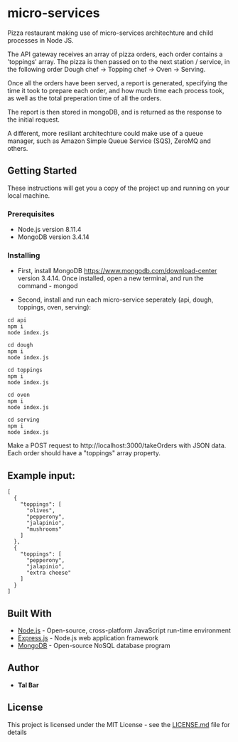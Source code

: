 






# micro-services

Pizza restaurant making use of micro-services architechture and child processes in Node JS.

The API gateway receives an array of pizza orders, each order contains a 'toppings' array.
The pizza is then passed on to the next station / service, in the following order Dough chef -> Topping chef -> Oven -> Serving.

Once all the orders have been served, a report is generated, specifying the time it took to prepare each order, and how much time each process took, as well as the total preperation time of all the orders. 

The report is then stored in mongoDB, and is returned as the response to the initial request.  

A different, more resiliant architechture could make use of a queue manager, such as Amazon Simple Queue Service (SQS), ZeroMQ and others. 

## Getting Started

These instructions will get you a copy of the project up and running on your local machine.

### Prerequisites
* Node.js version 8.11.4 
* MongoDB version 3.4.14

### Installing

* First, install MongoDB https://www.mongodb.com/download-center version 3.4.14. 
Once installed, open a new terminal, and run the command - mongod

* Second, install and run each micro-service seperately (api, dough, toppings, oven, serving):
```
cd api
npm i
node index.js
```
```
cd dough
npm i
node index.js
```
```
cd toppings
npm i
node index.js
```
```
cd oven
npm i
node index.js
```
```
cd serving
npm i
node index.js
```

Make a POST request to http://localhost:3000/takeOrders with JSON data.
Each order should have a "toppings" array property. 

## Example input:
```
[
  {
    "toppings": [
      "olives",
      "pepperony",
      "jalapinio",
      "mushrooms"
    ]
  },
  {
    "toppings": [
      "pepperony",
      "jalapinio",
      "extra cheese"
    ]
  }  
]
```

## Built With

* [Node.js](https://nodejs.org/en/docs/) - Open-source, cross-platform JavaScript run-time environment 
* [Express.js](https://expressjs.com/) - Node.js web application framework
* [MongoDB](https://docs.mongodb.com/) - Open-source NoSQL database program


## Author

* **Tal Bar**

## License

This project is licensed under the MIT License - see the [LICENSE.md](LICENSE.md) file for details

